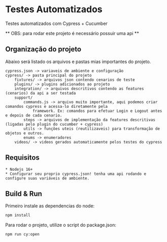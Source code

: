 # Testes Automatizados

Testes automatizados com Cypress + Cucumber

** OBS: para rodar este projeto é necessário possuir uma api **

## Organização do projeto

Abaixo será listado os arquivos e pastas mias importantes do projeto.

    cypress.json -> variaveis de ambiente e configuração
    cypress/ -> pasta principal do projeto
        fixtures/ -> arquivos json contendo cenarios de teste
        plugins/ -> plugins adicionados ao projeto
        integration/ -> arquivos descritivos contendo as features (cenarios) da api a ser testada
        support/
            commands.js -> arquivo muito importante, aqui podemos criar comandos cypress e acessa-lo diretamente pela
                framework. Ex: comandos para efetuar Login e Logout antes e depois de cada cenario.
            steps -> arquivos de implementação da features descritivas (ligadas pelo plugin do cucumber + cypress)
            utils -> funções uteis (reutilizaveis) para transformação de objetos e outros.
            enums -> enumeradores
        videos/ -> videos gerados automaticamente pelos testes do cypress

## Requisitos

    * Nodejs 16+
    * Configurar seu proprio cypress.json! tenha uma api rodando e configure suas variáveis de ambiente.

## Build & Run

Primeiro instale as dependencias do node:

```bash
npm install
```

Para rodar o projeto, utilize o script do package.json:

```bash
npm run cy:open
```

